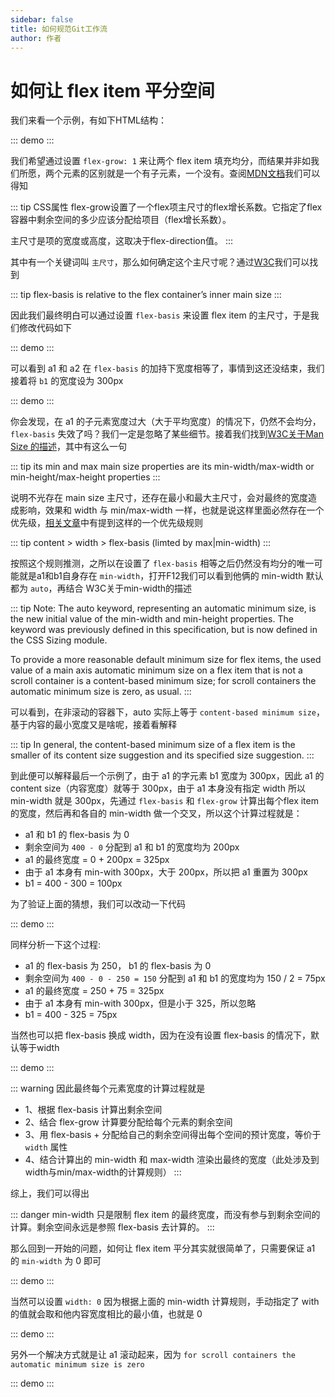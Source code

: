 ```yaml
---
sidebar: false
title: 如何规范Git工作流
author: 作者
---
```


# 如何让 flex item 平分空间

我们来看一个示例，有如下HTML结构：

::: demo
<template>
  <div class="outer-1">
      <div class="a1">
        <div class="b1"></div>
      </div>
      <div class="a2"></div>
  </div>
</template>
<style>
  .outer-1 {
    width: 400px;
    display: flex;
  }
  .outer-1 .a1 {
    background: red;
    height: 100px;
    flex-grow: 1;
  }
  .outer-1 .b1 {
    width: 100px
  }
  .outer-1 .a2 {
    background: blue;
    height: 100px;
    flex-grow: 1;
  }
</style>
:::


我们希望通过设置 `flex-grow: 1` 来让两个 flex item 填充均分，而结果并非如我们所愿，两个元素的区别就是一个有子元素，一个没有。查阅[MDN文档](https://developer.mozilla.org/zh-CN/docs/Web/CSS/flex-grow)我们可以得知


::: tip
CSS属性 flex-grow设置了一个flex项主尺寸的flex增长系数。它指定了flex容器中剩余空间的多少应该分配给项目（flex增长系数）。

主尺寸是项的宽度或高度，这取决于flex-direction值。
:::

其中有一个关键词叫 `主尺寸`，那么如何确定这个主尺寸呢？通过[W3C](https://www.w3.org/TR/css-flexbox/#flex-basis-property)我们可以找到

::: tip
flex-basis is relative to the flex container’s inner main size
:::

因此我们最终明白可以通过设置 `flex-basis` 来设置 flex item 的主尺寸，于是我们修改代码如下


::: demo
<template>
  <div class="outer-2">
      <div class="a1">
        <div class="b1"></div>
      </div>
      <div class="a2"></div>
  </div>
</template>
<style>
  .outer-2 {
    width: 400px;
    display: flex;
  }
  .outer-2 .a1 {
    background: red;
    height: 100px;
    flex-grow: 1;
    flex-basis: 0;
  }
  .outer-2 .b1 {
    width: 100px
  }
  .outer-2 .a2 {
    background: blue;
    height: 100px;
    flex-grow: 1;
    flex-basis: 0;
  }
</style>
:::

可以看到 a1 和 a2 在 `flex-basis` 的加持下宽度相等了，事情到这还没结束，我们接着将 `b1` 的宽度设为 300px

::: demo
<template>
  <div class="outer-3">
      <div class="a1">
        <div class="b1"></div>
      </div>
      <div class="a2"></div>
  </div>
</template>
<style>
  .outer-3 {
    width: 400px;
    display: flex;
  }
  .outer-3 .a1 {
    background: red;
    height: 100px;
    flex-grow: 1;
    flex-basis: 0;
  }
  .outer-3 .b1 {
    width: 300px
  }
  .outer-3 .a2 {
    background: blue;
    height: 100px;
    flex-grow: 1;
    flex-basis: 0;
  }
</style>
:::

你会发现，在 a1 的子元素宽度过大（大于平均宽度）的情况下，仍然不会均分，`flex-basis` 失效了吗？我们一定是忽略了某些细节。接着我们找到[W3C关于Man Size 的描述](https://www.w3.org/TR/css-flexbox/#main-size)，其中有这么一句

::: tip
its min and max main size properties are its min-width/max-width or min-height/max-height properties
:::

说明不光存在 main size 主尺寸，还存在最小和最大主尺寸，会对最终的宽度造成影响，效果和 width 与 min/max-width 一样，也就是说这样里面必然存在一个优先级，[相关文章](https://mastery.games/post/the-difference-between-width-and-flex-basis/)中有提到这样的一个优先级规则

::: tip
content > width > flex-basis (limted by max|min-width)
:::

按照这个规则推测，之所以在设置了 `flex-basis` 相等之后仍然没有均分的唯一可能就是a1和b1自身存在 `min-width`，打开F12我们可以看到他俩的 min-width 默认都为 `auto`，再结合 W3C关于min-width的描述

::: tip
Note: The auto keyword, representing an automatic minimum size, is the new initial value of the min-width and min-height properties. The keyword was previously defined in this specification, but is now defined in the CSS Sizing module.

To provide a more reasonable default minimum size for flex items, the used value of a main axis automatic minimum size on a flex item that is not a scroll container is a content-based minimum size; for scroll containers the automatic minimum size is zero, as usual.
:::

可以看到，在非滚动的容器下，auto 实际上等于 `content-based minimum size`，基于内容的最小宽度又是啥呢，接着看解释

::: tip
In general, the content-based minimum size of a flex item is the smaller of its content size suggestion and its specified size suggestion. 
:::

到此便可以解释最后一个示例了，由于 a1 的字元素 b1 宽度为 300px，因此 a1 的 content size（内容宽度）就等于 300px，由于 a1 本身没有指定 width 所以 min-width 就是 300px，先通过 `flex-basis` 和 `flex-grow` 计算出每个flex item的宽度，然后再和各自的 min-width 做一个交叉，所以这个计算过程就是：

- a1 和 b1 的 flex-basis 为 0
- 剩余空间为 `400 - 0` 分配到 a1 和 b1 的宽度均为 200px
- a1 的最终宽度 = 0 + 200px = 325px
- 由于 a1 本身有 min-with 300px，大于 200px，所以把 a1 重置为 300px
- b1 = 400 - 300 = 100px

为了验证上面的猜想，我们可以改动一下代码


::: demo
<template>
  <div class="outer-4">
      <div class="a1">
        <div class="b1"></div>
      </div>
      <div class="a2"></div>
  </div>
</template>
<style>
  .outer-4 {
    width: 400px;
    display: flex;
  }
  .outer-4 .a1 {
    background: red;
    height: 100px;
    flex-grow: 1;
    flex-basis: 250px;
  }
  .outer-4 .b1 {
    width: 300px
  }
  .outer-4 .a2 {
    background: blue;
    height: 100px;
    flex-grow: 1;
    flex-basis: 0;
  }
</style>
:::

同样分析一下这个过程:

- a1 的 flex-basis 为 250， b1 的 flex-basis 为 0
- 剩余空间为 `400 - 0 - 250 = 150` 分配到 a1 和 b1 的宽度均为 150 / 2 = 75px
- a1 的最终宽度 = 250 + 75 = 325px
- 由于 a1 本身有 min-with 300px，但是小于 325，所以忽略
- b1 = 400 - 325 = 75px

当然也可以把 flex-basis 换成 width，因为在没有设置 flex-basis 的情况下，默认等于width

::: demo
<template>
  <div class="outer-4">
      <div class="a1">
        <div class="b1"></div>
      </div>
      <div class="a2"></div>
  </div>
</template>
<style>
  .outer-4 {
    width: 400px;
    display: flex;
  }
  .outer-4 .a1 {
    background: red;
    height: 100px;
    flex-grow: 1;
    width: 250px;
  }
  .outer-4 .b1 {
    width: 300px
  }
  .outer-4 .a2 {
    background: blue;
    height: 100px;
    flex-grow: 1;
    flex-basis: 0;
  }
</style>
:::


::: warning
因此最终每个元素宽度的计算过程就是

- 1、根据 flex-basis 计算出剩余空间
- 2、结合 flex-grow 计算要分配给每个元素的剩余空间
- 3、用 flex-basis + 分配给自己的剩余空间得出每个空间的预计宽度，等价于 `width` 属性
- 4、结合计算出的 min-width 和 max-width 渲染出最终的宽度（此处涉及到 width与min/max-width的计算规则）
:::


综上，我们可以得出

::: danger
min-width 只是限制 flex item 的最终宽度，而没有参与到剩余空间的计算。剩余空间永远是参照 flex-basis 去计算的。
:::


那么回到一开始的问题，如何让 flex item 平分其实就很简单了，只需要保证 a1 的 `min-width` 为 0 即可

::: demo
<template>
  <div class="outer-5">
      <div class="a1">
        <div class="b1"></div>
      </div>
      <div class="a2"></div>
  </div>
</template>
<style>
  .outer-5 {
    width: 400px;
    display: flex;
  }
  .outer-5 .a1 {
    background: red;
    height: 100px;
    flex-grow: 1;
    flex-basis: 0;
    min-width: 0;
  }
  .outer-5 .b1 {
    width: 300px
  }
  .outer-5 .a2 {
    background: blue;
    height: 100px;
    flex-grow: 1;
    flex-basis: 0;
  }
</style>
:::

当然可以设置 `width: 0` 因为根据上面的 min-width 计算规则，手动指定了 with 的值就会取和他内容宽度相比的最小值，也就是 0

::: demo
<template>
  <div class="outer-6">
      <div class="a1">
        <div class="b1"></div>
      </div>
      <div class="a2"></div>
  </div>
</template>
<style>
  .outer-6 {
    width: 400px;
    display: flex;
  }
  .outer-6 .a1 {
    background: red;
    height: 100px;
    flex-grow: 1;
    flex-basis: 0;
    width: 0;
  }
  .outer-6 .b1 {
    width: 300px
  }
  .outer-6 .a2 {
    background: blue;
    height: 100px;
    flex-grow: 1;
    flex-basis: 0;
  }
</style>
:::

另外一个解决方式就是让 a1 滚动起来，因为 `for scroll containers the automatic minimum size is zero`

::: demo
<template>
  <div class="outer-7">
      <div class="a1">
        <div class="b1"></div>
      </div>
      <div class="a2"></div>
  </div>
</template>
<style>
  .outer-7 {
    width: 400px;
    display: flex;
  }
  .outer-7 .a1 {
    background: red;
    height: 100px;
    flex-grow: 1;
    flex-basis: 0;
    overflow-x: auto;
  }
  .outer-7 .b1 {
    width: 300px
  }
  .outer-7 .a2 {
    background: blue;
    height: 100px;
    flex-grow: 1;
    flex-basis: 0;
  }
</style>
:::

